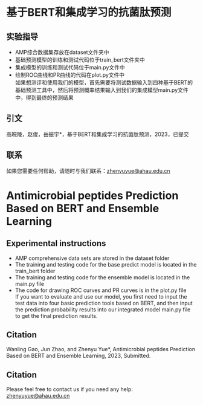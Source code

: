 # 基于BERT和集成学习的抗菌肽预测
## 实验指导
* AMP综合数据集存放在dataset文件夹中
* 基础预测模型的训练和测试代码位于train_bert文件夹中
* 集成模型的训练和测试代码位于main.py文件中
* 绘制ROC曲线和PR曲线的代码在plot.py文件中<br>
  如果想测评和使用我们的模型，首先需要将测试数据输入到四种基于BERT的基础预测工具中，然后将预测概率结果输入到我们的集成模型main.py文件中，得到最终的预测结果
## 引文
高皖陵，赵俊，岳振宇*，基于BERT和集成学习的抗菌肽预测，2023，已提交
## 联系
如果您需要任何帮助，请随时与我们联系：zhenyuyue@ahau.edu.cn

# Antimicrobial peptides Prediction Based on BERT and Ensemble Learning
## Experimental instructions
* AMP comprehensive data sets are stored in the dataset folder
* The training and testing code for the base predict model is located in the train_bert folder
* The training and testing code for the ensemble model is located in the main.py file
* The code for drawing ROC curves and PR curves is in the plot.py file<br>
  If you want to evaluate and use our model, you first need to input the test data into four basic prediction tools based on BERT, and then input the prediction probability results into our integrated model main.py file to get the final prediction results.
## Citation
Wanling Gao, Jun Zhao, and Zhenyu Yue*, Antimicrobial peptides Prediction Based on BERT and Ensemble Learning, 2023, Submitted.
## Citation
Please feel free to contact us if you need any help: zhenyuyue@ahau.edu.cn
